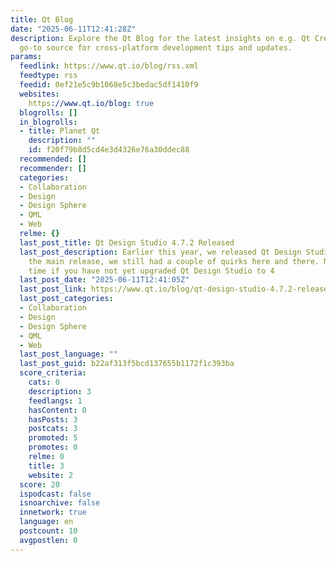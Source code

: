 ```yaml
---
title: Qt Blog
date: "2025-06-11T12:41:28Z"
description: Explore the Qt Blog for the latest insights on e.g. Qt Creator, your
  go-to source for cross-platform development tips and updates.
params:
  feedlink: https://www.qt.io/blog/rss.xml
  feedtype: rss
  feedid: 0ef21e5c9b1068e5c3bedac5df1410f9
  websites:
    https://www.qt.io/blog: true
  blogrolls: []
  in_blogrolls:
  - title: Planet Qt
    description: ""
    id: f20f79b8d5cd4e3d4326e76a30ddec88
  recommended: []
  recommender: []
  categories:
  - Collaboration
  - Design
  - Design Sphere
  - QML
  - Web
  relme: {}
  last_post_title: Qt Design Studio 4.7.2 Released
  last_post_description: Earlier this year, we released Qt Design Studio 4.7. After
    the main release, we still had a couple of quirks here and there. Now is the perfect
    time if you have not yet upgraded Qt Design Studio to 4
  last_post_date: "2025-06-11T12:41:05Z"
  last_post_link: https://www.qt.io/blog/qt-design-studio-4.7.2-released
  last_post_categories:
  - Collaboration
  - Design
  - Design Sphere
  - QML
  - Web
  last_post_language: ""
  last_post_guid: b22af313f5bcd137655b1172f1c393ba
  score_criteria:
    cats: 0
    description: 3
    feedlangs: 1
    hasContent: 0
    hasPosts: 3
    postcats: 3
    promoted: 5
    promotes: 0
    relme: 0
    title: 3
    website: 2
  score: 20
  ispodcast: false
  isnoarchive: false
  innetwork: true
  language: en
  postcount: 10
  avgpostlen: 0
---
```

